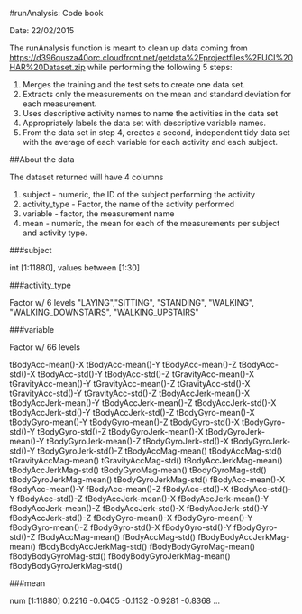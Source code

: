 #runAnalysis: Code book

Date: 22/02/2015

The runAnalysis function is meant to clean up data coming from 
https://d396qusza40orc.cloudfront.net/getdata%2Fprojectfiles%2FUCI%20HAR%20Dataset.zip while performing the following 5 steps:

1. Merges the training and the test sets to create one data set.
2. Extracts only the measurements on the mean and standard deviation for each measurement. 
3. Uses descriptive activity names to name the activities in the data set
4. Appropriately labels the data set with descriptive variable names. 
5. From the data set in step 4, creates a second, independent tidy data set with the average of each variable for each activity and each subject.


##About the data

The dataset returned will have 4 columns

1. subject - numeric, the ID of the subject performing the activity
2. activity_type - Factor, the name of the activity performed
3. variable - factor, the measurement name
4. mean - numeric, the mean for each of the measurements per subject and activity type.

###subject

int [1:11880], values between [1:30]

###activity_type 

Factor w/ 6 levels "LAYING","SITTING", "STANDING", "WALKING", "WALKING_DOWNSTAIRS",  "WALKING_UPSTAIRS"

###variable

 Factor w/ 66 levels
 
 tBodyAcc-mean()-X
 tBodyAcc-mean()-Y
 tBodyAcc-mean()-Z
 tBodyAcc-std()-X
 tBodyAcc-std()-Y
 tBodyAcc-std()-Z
 tGravityAcc-mean()-X
 tGravityAcc-mean()-Y
 tGravityAcc-mean()-Z
 tGravityAcc-std()-X
 tGravityAcc-std()-Y
 tGravityAcc-std()-Z
 tBodyAccJerk-mean()-X
 tBodyAccJerk-mean()-Y
 tBodyAccJerk-mean()-Z
 tBodyAccJerk-std()-X
 tBodyAccJerk-std()-Y
 tBodyAccJerk-std()-Z
 tBodyGyro-mean()-X
 tBodyGyro-mean()-Y
 tBodyGyro-mean()-Z
 tBodyGyro-std()-X
 tBodyGyro-std()-Y
 tBodyGyro-std()-Z
 tBodyGyroJerk-mean()-X
 tBodyGyroJerk-mean()-Y
 tBodyGyroJerk-mean()-Z
 tBodyGyroJerk-std()-X
 tBodyGyroJerk-std()-Y
 tBodyGyroJerk-std()-Z
 tBodyAccMag-mean()
 tBodyAccMag-std()
 tGravityAccMag-mean()
 tGravityAccMag-std()
 tBodyAccJerkMag-mean()
 tBodyAccJerkMag-std()
 tBodyGyroMag-mean()
 tBodyGyroMag-std()
 tBodyGyroJerkMag-mean()
 tBodyGyroJerkMag-std()
 fBodyAcc-mean()-X
 fBodyAcc-mean()-Y
 fBodyAcc-mean()-Z
 fBodyAcc-std()-X
 fBodyAcc-std()-Y
 fBodyAcc-std()-Z
 fBodyAccJerk-mean()-X
 fBodyAccJerk-mean()-Y
 fBodyAccJerk-mean()-Z
 fBodyAccJerk-std()-X
 fBodyAccJerk-std()-Y
 fBodyAccJerk-std()-Z
 fBodyGyro-mean()-X
 fBodyGyro-mean()-Y
 fBodyGyro-mean()-Z
 fBodyGyro-std()-X
 fBodyGyro-std()-Y
 fBodyGyro-std()-Z
 fBodyAccMag-mean()
 fBodyAccMag-std()
 fBodyBodyAccJerkMag-mean()
 fBodyBodyAccJerkMag-std()
 fBodyBodyGyroMag-mean()
 fBodyBodyGyroMag-std()
 fBodyBodyGyroJerkMag-mean()
 fBodyBodyGyroJerkMag-std()
  
###mean

 num [1:11880] 0.2216 -0.0405 -0.1132 -0.9281 -0.8368 ...
